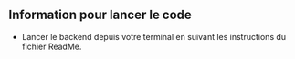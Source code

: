 ## Information pour lancer le code

 - Lancer le backend depuis votre terminal en suivant les instructions du fichier ReadMe.

